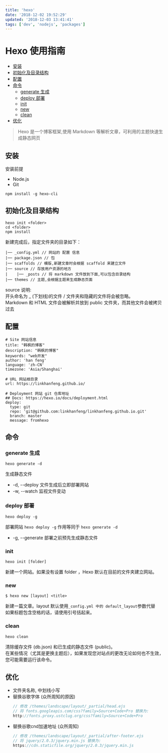 ```yaml
---
title: 'hexo'
date: '2018-12-02 19:52:29'
updated: '2018-12-03 13:41:41'
tags: ['dev', 'nodejs', 'packages']
---
```

# Hexo 使用指南

<!-- MarkdownTOC -->

- [安装](#%E5%AE%89%E8%A3%85)
- [初始化及目录结构](#%E5%88%9D%E5%A7%8B%E5%8C%96%E5%8F%8A%E7%9B%AE%E5%BD%95%E7%BB%93%E6%9E%84)
- [配置](#%E9%85%8D%E7%BD%AE)
- [命令](#%E5%91%BD%E4%BB%A4)
  - [generate 生成](#generate-%E7%94%9F%E6%88%90)
  - [deploy 部署](#deploy-%E9%83%A8%E7%BD%B2)
  - [init](#init)
  - [new](#new)
  - [clean](#clean)
- [优化](#%E4%BC%98%E5%8C%96)

<!-- /MarkdownTOC -->

> Hexo 是一个博客框架,使用 Markdown 等解析文章，可利用的主题快速生成静态网页

<a id="%E5%AE%89%E8%A3%85"></a>
## 安装
安装前提
-   Node.js
-   Git
```
npm install -g hexo-cli
```

<a id="%E5%88%9D%E5%A7%8B%E5%8C%96%E5%8F%8A%E7%9B%AE%E5%BD%95%E7%BB%93%E6%9E%84"></a>
## 初始化及目录结构
```
hexo init <folder>
cd <folder>
npm install
```

新建完成后，指定文件夹的目录如下：
```
|── _config.yml // 网站的 配置 信息
|── package.json // 包
|── scaffolds // 模版,新建文章时会根据 scaffold 来建立文件
|── source // 存放用户资源的地方
|    |── _posts // 将 markdown 文件放到下面,可以包含目录结构
|── themes // 主题,会根据主题来生成静态页面
```

source 说明:  
开头命名为 _ (下划线)的文件 / 文件夹和隐藏的文件将会被忽略。  
Markdown 和 HTML 文件会被解析并放到 public 文件夹，而其他文件会被拷贝过去

<a id="%E9%85%8D%E7%BD%AE"></a>
## 配置
```
# Site 网站信息
title: "韩枫的博客"
description: "韩枫的博客"
keywords: "web开发"
author: 'han feng'
language: 'zh-CN'
timezone: 'Asia/Shanghai'

# URL 网站根目录
url: https://linkhanfeng.github.io/

# Deployment 网站 git 仓库地址
## Docs: https://hexo.io/docs/deployment.html
deploy:
  type: git
  repo: 'git@github.com:linkhanfeng/linkhanfeng.github.io.git'
  branch: master
  message: fromhexo
```

<a id="%E5%91%BD%E4%BB%A4"></a>
## 命令
<a id="generate-%E7%94%9F%E6%88%90"></a>
### generate 生成
```
hexo generate -d
```
生成静态文件  
-   -d, --deploy     文件生成后立即部署网站
-   -w, --watch     监视文件变动

<a id="deploy-%E9%83%A8%E7%BD%B2"></a>
### deploy 部署
```
hexo deploy -g
```
部署网站
`hexo deploy -g` 作用等同于 `hexo generate -d`
-   -g, --generate  部署之前预先生成静态文件

<a id="init"></a>
### init
```
hexo init [folder]
```
新建一个网站。如果没有设置 folder ，Hexo 默认在目前的文件夹建立网站。

<a id="new"></a>
### new
```
$ hexo new [layout] <title>
```
新建一篇文章。layout 默认使用`_config.yml 中的 default_layout`参数代替  
如果标题包含空格的话，请使用引号括起来。

<a id="clean"></a>
### clean
```
hexo clean
```
清除缓存文件 (db.json) 和已生成的静态文件 (public)。  
在某些情况（尤其是更换主题后），如果发现您对站点的更改无论如何也不生效，您可能需要运行该命令。

<a id="%E4%BC%98%E5%8C%96"></a>
## 优化
-   文件夹名称, 中划线小写
-   替换谷歌字体 (众所周知的原因)
    ```js
    // 修改 /themes/landscape/layout/_partial/head.ejs
    // 将 fonts.googleapis.com/css?family=Source+Code+Pro 替换为:
    http://fonts.proxy.ustclug.org/css?family=Source+Code+Pro
    ```
-   替换谷歌cnd加速地址 (众所周知)
    ```js
    // 修改 /themes/landscape/layout/_partial/after-footer.ejs
    // 将 jquery/2.0.3/jquery.min.js 替换为:
    https://cdn.staticfile.org/jquery/2.0.3/jquery.min.js
    ```
